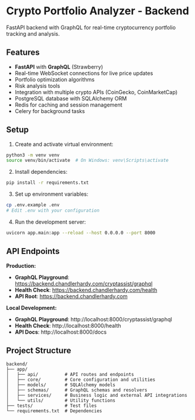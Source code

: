 # Crypto Portfolio Analyzer - Backend

FastAPI backend with GraphQL for real-time cryptocurrency portfolio tracking and analysis.

## Features

- **FastAPI** with **GraphQL** (Strawberry)
- Real-time WebSocket connections for live price updates
- Portfolio optimization algorithms
- Risk analysis tools
- Integration with multiple crypto APIs (CoinGecko, CoinMarketCap)
- PostgreSQL database with SQLAlchemy ORM
- Redis for caching and session management
- Celery for background tasks

## Setup

1. Create and activate virtual environment:
```bash
python3 -m venv venv
source venv/bin/activate  # On Windows: venv\Scripts\activate
```

2. Install dependencies:
```bash
pip install -r requirements.txt
```

3. Set up environment variables:
```bash
cp .env.example .env
# Edit .env with your configuration
```

4. Run the development server:
```bash
uvicorn app.main:app --reload --host 0.0.0.0 --port 8000
```

## API Endpoints

**Production:**
- **GraphQL Playground**: https://backend.chandlerhardy.com/cryptassist/graphql
- **Health Check**: https://backend.chandlerhardy.com/health
- **API Root**: https://backend.chandlerhardy.com

**Local Development:**
- **GraphQL Playground**: http://localhost:8000/cryptassist/graphql
- **Health Check**: http://localhost:8000/health
- **API Docs**: http://localhost:8000/docs

## Project Structure

```
backend/
├── app/
│   ├── api/          # API routes and endpoints
│   ├── core/         # Core configuration and utilities
│   ├── models/       # SQLAlchemy models
│   ├── schemas/      # GraphQL schemas and resolvers
│   ├── services/     # Business logic and external API integrations
│   └── utils/        # Utility functions
├── tests/            # Test files
└── requirements.txt  # Dependencies
```